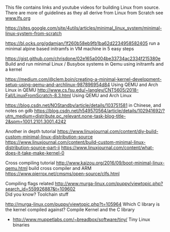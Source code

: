 This file contains links and youtube videos for building Linux from source.
There are more of guidelines as they all derive from Linux from Scratch see www.lfs.org


https://sites.google.com/site/4utils/articles/minimal_linux_system/minimal-linux-system-from-scratch

https://bl.ocks.org/gdamjan/1f260b58eb9fb1ba62d2234958582405    run a minimal alpine based initramfs in VM machine
in 5 easy steps

https://gist.github.com/chrisdone/02e165a0004be33734ac2334f215380e  Build and run minimal Linux / Busybox systems in Qemu using initramfs and a kernel

https://medium.com/@clem.boin/creating-a-minimal-kernel-development-setup-using-qemu-and-archlinux-987896954d84  Using QEMU and Arch Linux in QEMU
http://www.cs.fsu.edu/~langley/CNT5605/2018-Fall/LinuxFromScratch-8.3.html  Using QEMU and Arch Linux

https://blog.csdn.net/NOStandby/article/details/103751581  in Chinese, and notes on gdb
https://blog.csdn.net/h549570564/article/details/102941692/?utm_medium=distribute.pc_relevant.none-task-blog-title-2&spm=1001.2101.3001.4242

Another in depth tutorial
https://www.linuxjournal.com/content/diy-build-custom-minimal-linux-distribution-source
https://www.linuxjournal.com/content/build-custom-minimal-linux-distribution-source-part-ii
https://www.linuxjournal.com/content/what-does-it-take-make-kernel-0

Cross compiling tutorial
http://www.kaizou.org/2016/09/boot-minimal-linux-qemu.html  build cross compiler and ARM
https://www.pierrox.net/cmsms/open-source/clfs.html  

Compiling flags related
http://www.murga-linux.com/puppy/viewtopic.php?search_id=559926887&t=109602  
Did you know? Toolchain stuff


http://murga-linux.com/puppy/viewtopic.php?t=105964 Which C library is the kernel compiled against?  Compile Kernel and the C library

* http://www.muppetlabs.com/~breadbox/software/tiny/ Tiny Linux binaries
